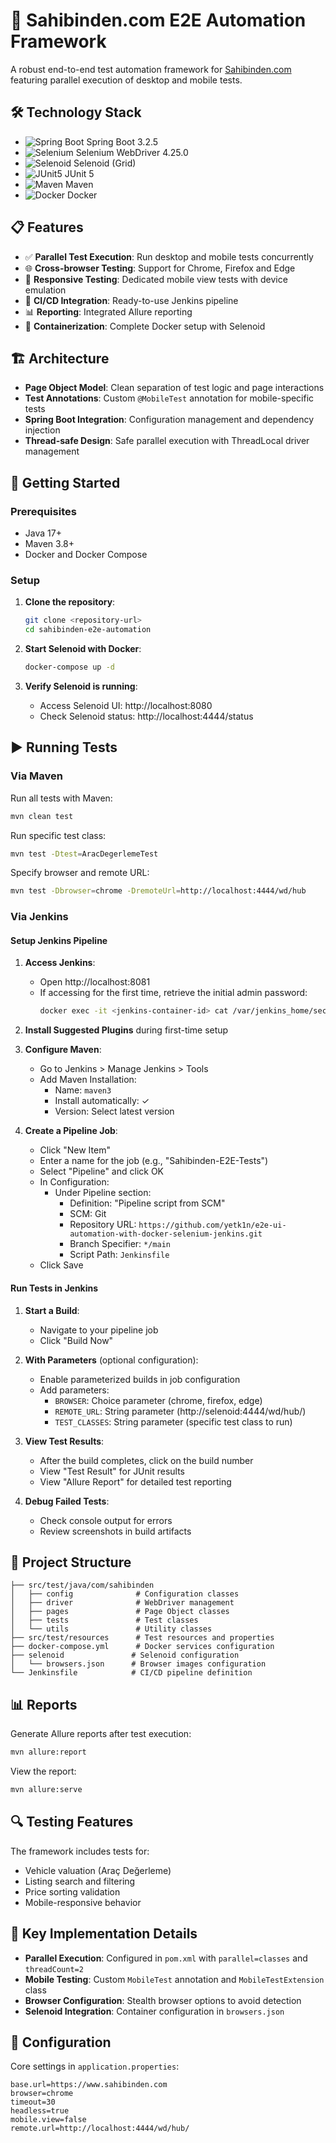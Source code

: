 # 🚀 Sahibinden.com E2E Automation Framework

A robust end-to-end test automation framework for [Sahibinden.com](https://www.sahibinden.com) featuring parallel execution of desktop and mobile tests.

## 🛠️ Technology Stack

- ![Spring Boot](https://img.shields.io/badge/Spring%20Boot-6DB33F?style=for-the-badge&logo=spring-boot&logoColor=white) Spring Boot 3.2.5
- ![Selenium](https://img.shields.io/badge/Selenium-43B02A?style=for-the-badge&logo=selenium&logoColor=white) Selenium WebDriver 4.25.0
- ![Selenoid](https://img.shields.io/badge/Selenoid-00B4FF?style=for-the-badge&logo=selenium&logoColor=white) Selenoid (Grid)
- ![JUnit5](https://img.shields.io/badge/JUnit-25A162?style=for-the-badge&logo=junit5&logoColor=white) JUnit 5
- ![Maven](https://img.shields.io/badge/Maven-C71A36?style=for-the-badge&logo=apache-maven&logoColor=white) Maven
- ![Docker](https://img.shields.io/badge/Docker-2496ED?style=for-the-badge&logo=docker&logoColor=white) Docker

## 📋 Features

- ✅ **Parallel Test Execution**: Run desktop and mobile tests concurrently
- 🌐 **Cross-browser Testing**: Support for Chrome, Firefox and Edge
- 📱 **Responsive Testing**: Dedicated mobile view tests with device emulation
- 🔄 **CI/CD Integration**: Ready-to-use Jenkins pipeline
- 📊 **Reporting**: Integrated Allure reporting
- 🐳 **Containerization**: Complete Docker setup with Selenoid

## 🏗️ Architecture

- **Page Object Model**: Clean separation of test logic and page interactions
- **Test Annotations**: Custom `@MobileTest` annotation for mobile-specific tests
- **Spring Boot Integration**: Configuration management and dependency injection
- **Thread-safe Design**: Safe parallel execution with ThreadLocal driver management

## 🚀 Getting Started

### Prerequisites

- Java 17+
- Maven 3.8+
- Docker and Docker Compose

### Setup

1. **Clone the repository**:
   ```bash
   git clone <repository-url>
   cd sahibinden-e2e-automation
   ```

2. **Start Selenoid with Docker**:
   ```bash
   docker-compose up -d
   ```

3. **Verify Selenoid is running**:
    - Access Selenoid UI: http://localhost:8080
    - Check Selenoid status: http://localhost:4444/status

## ▶️ Running Tests

### Via Maven

Run all tests with Maven:

```bash
mvn clean test
```

Run specific test class:

```bash
mvn test -Dtest=AracDegerlemeTest
```

Specify browser and remote URL:

```bash
mvn test -Dbrowser=chrome -DremoteUrl=http://localhost:4444/wd/hub
```

### Via Jenkins

#### Setup Jenkins Pipeline

1. **Access Jenkins**:
    - Open http://localhost:8081
    - If accessing for the first time, retrieve the initial admin password:
      ```bash
      docker exec -it <jenkins-container-id> cat /var/jenkins_home/secrets/initialAdminPassword
      ```

2. **Install Suggested Plugins** during first-time setup

3. **Configure Maven**:
    - Go to Jenkins > Manage Jenkins > Tools
    - Add Maven Installation:
        - Name: `maven3`
        - Install automatically: ✓
        - Version: Select latest version

4. **Create a Pipeline Job**:
    - Click "New Item"
    - Enter a name for the job (e.g., "Sahibinden-E2E-Tests")
    - Select "Pipeline" and click OK
    - In Configuration:
        - Under Pipeline section:
            - Definition: "Pipeline script from SCM"
            - SCM: Git
            - Repository URL: `https://github.com/yetk1n/e2e-ui-automation-with-docker-selenium-jenkins.git`
            - Branch Specifier: `*/main`
            - Script Path: `Jenkinsfile`
    - Click Save

#### Run Tests in Jenkins

1. **Start a Build**:
    - Navigate to your pipeline job
    - Click "Build Now"

2. **With Parameters** (optional configuration):
    - Enable parameterized builds in job configuration
    - Add parameters:
        - `BROWSER`: Choice parameter (chrome, firefox, edge)
        - `REMOTE_URL`: String parameter (http://selenoid:4444/wd/hub/)
        - `TEST_CLASSES`: String parameter (specific test class to run)

3. **View Test Results**:
    - After the build completes, click on the build number
    - View "Test Result" for JUnit results
    - View "Allure Report" for detailed test reporting

4. **Debug Failed Tests**:
    - Check console output for errors
    - Review screenshots in build artifacts

## 📂 Project Structure

```
├── src/test/java/com/sahibinden
│   ├── config              # Configuration classes
│   ├── driver              # WebDriver management
│   ├── pages               # Page Object classes
│   ├── tests               # Test classes
│   └── utils               # Utility classes
├── src/test/resources      # Test resources and properties
├── docker-compose.yml      # Docker services configuration
├── selenoid               # Selenoid configuration
│   └── browsers.json      # Browser images configuration
└── Jenkinsfile            # CI/CD pipeline definition
```

## 📊 Reports

Generate Allure reports after test execution:

```bash
mvn allure:report
```

View the report:

```bash
mvn allure:serve
```

## 🔍 Testing Features

The framework includes tests for:

- Vehicle valuation (Araç Değerleme)
- Listing search and filtering
- Price sorting validation
- Mobile-responsive behavior

## 🌟 Key Implementation Details

- **Parallel Execution**: Configured in `pom.xml` with `parallel=classes` and `threadCount=2`
- **Mobile Testing**: Custom `MobileTest` annotation and `MobileTestExtension` class
- **Browser Configuration**: Stealth browser options to avoid detection
- **Selenoid Integration**: Container configuration in `browsers.json`

## 🔧 Configuration

Core settings in `application.properties`:

```properties
base.url=https://www.sahibinden.com
browser=chrome
timeout=30
headless=true
mobile.view=false
remote.url=http://localhost:4444/wd/hub/
```
